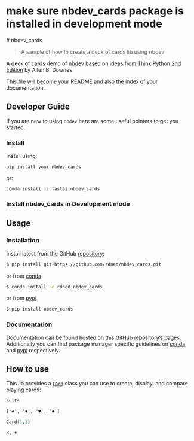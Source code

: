 # make sure nbdev_cards package is installed in development mode


<!-- WARNING: THIS FILE WAS AUTOGENERATED! DO NOT EDIT! -->

\# nbdev_cards

> A sample of how to create a deck of cards lib using nbdev

A deck of cards demo of [nbdev](https://nbdev.fast.ai) based on ideas
from [Think Python 2nd
Edition](https://greenteapress.com/wp/think-python-2e/) by Allen B.
Downes

This file will become your README and also the index of your
documentation.

## Developer Guide

If you are new to using `nbdev` here are some useful pointers to get you
started.

### Install

Install using:

    pip install your nbdev_cards

or:

    conda install -c fastai nbdev_cards

### Install nbdev_cards in Development mode

## Usage

### Installation

Install latest from the GitHub
[repository](https://github.com/rdned/nbdev_cards):

``` sh
$ pip install git+https://github.com/rdned/nbdev_cards.git
```

or from [conda](https://anaconda.org/rdned/nbdev_cards)

``` sh
$ conda install -c rdned nbdev_cards
```

or from [pypi](https://pypi.org/project/nbdev_cards/)

``` sh
$ pip install nbdev_cards
```

### Documentation

Documentation can be found hosted on this GitHub
[repository](https://github.com/rdned/nbdev_cards)’s
[pages](https://rdned.github.io/nbdev_cards/). Additionally you can find
package manager specific guidelines on
[conda](https://anaconda.org/rdned/nbdev_cards) and
[pypi](https://pypi.org/project/nbdev_cards/) respectively.

## How to use

This lib provides a
[`Card`](https://rdned.github.io/nbdev_cards3.14/card.html#card) class
you can use to create, display, and compare playing cards:

``` python
suits
```

    ['♣', '♦', '♥', '♠']

``` python
Card(1,3)
```

    3, ♦
